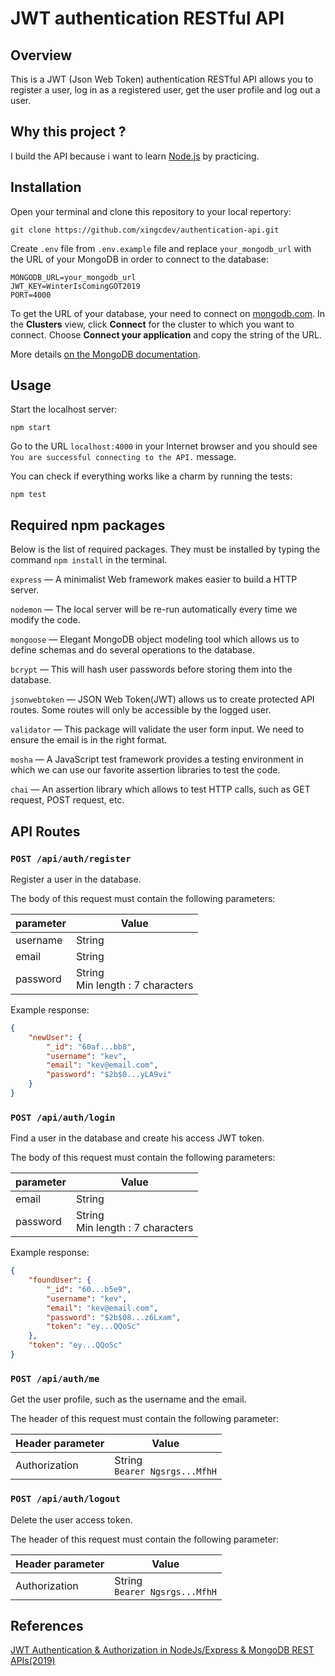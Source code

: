# JWT authentication RESTful API

## Overview

This is a JWT (Json Web Token) authentication RESTful API allows you to register a user, log in as a registered user, get the user profile and log out a user.

## Why this project ?

I build the API because i want to learn [Node.js](https://nodejs.org/en/) by practicing.

## Installation

Open your terminal and clone this repository to your local repertory:

```shell
git clone https://github.com/xingcdev/authentication-api.git
```

Create `.env` file from `.env.example` file and replace `your_mongodb_url` with the URL of your MongoDB in order to connect to the database:

```
MONGODB_URL=your_mongodb_url
JWT_KEY=WinterIsComingGOT2019
PORT=4000
```

To get the URL of your database, your need to connect on [mongodb.com](https://www.mongodb.com/). In the **Clusters** view, click **Connect** for the cluster to which you want to connect. Choose **Connect your application** and copy the string of the URL.

More details [on the MongoDB documentation](https://docs.atlas.mongodb.com/driver-connection/).

## Usage

Start the localhost server:

```shell
npm start
```

Go to the URL `localhost:4000` in your Internet browser and you should see `You are successful connecting to the API.` message.

You can check if everything works like a charm by running the tests:

```shell
npm test
```

## Required npm packages

Below is the list of required packages. They must be installed by typing the command `npm install` in the terminal.

`express` — A minimalist Web framework makes easier to build a HTTP server.

`nodemon` — The local server will be re-run automatically every time we modify the code.

`mongoose` — Elegant MongoDB object modeling tool which allows us to define schemas and do several operations to the database.

`bcrypt` — This will hash user passwords before storing them into the database.

`jsonwebtoken` — JSON Web Token(JWT) allows us to create protected API routes. Some routes will only be accessible by the logged user.

`validator` — This package will validate the user form input. We need to ensure the email is in the right format.

`mosha` — A JavaScript test framework provides a testing environment in which we can use our favorite assertion libraries to test the code.

`chai` — An assertion library which allows to test HTTP calls, such as GET request, POST request, etc.

## API Routes

### `POST /api/auth/register`

Register a user in the database.

The body of this request must contain the following parameters:

| parameter | Value                                 |
| --------- | ------------------------------------- |
| username  | String                                |
| email     | String                                |
| password  | String<br />Min length : 7 characters |

Example response:

```json
{
	"newUser": {
		"_id": "60af...bb8",
		"username": "kev",
		"email": "kev@email.com",
		"password": "$2b$0...yLA9vi"
	}
}
```

### `POST /api/auth/login`

Find a user in the database and create his access JWT token.

The body of this request must contain the following parameters:

| parameter | Value                                 |
| --------- | ------------------------------------- |
| email     | String                                |
| password  | String<br />Min length : 7 characters |

Example response:

```json
{
	"foundUser": {
		"_id": "60...b5e9",
		"username": "kev",
		"email": "kev@email.com",
		"password": "$2b$08...z6Lxam",
		"token": "ey...QQoSc"
	},
	"token": "ey...QQoSc"
}
```

### `POST /api/auth/me`

Get the user profile, such as the username and the email.

The header of this request must contain the following parameter:

| Header parameter | Value                              |
| ---------------- | ---------------------------------- |
| Authorization    | String<br />`Bearer Ngsrgs...MfhH` |

### `POST /api/auth/logout`

Delete the user access token.

The header of this request must contain the following parameter:

| Header parameter | Value                              |
| ---------------- | ---------------------------------- |
| Authorization    | String<br />`Bearer Ngsrgs...MfhH` |

## References

[JWT Authentication & Authorization in NodeJs/Express & MongoDB REST APIs(2019)](https://medium.com/swlh/jwt-authentication-authorization-in-nodejs-express-mongodb-rest-apis-2019-ad14ec818122)
